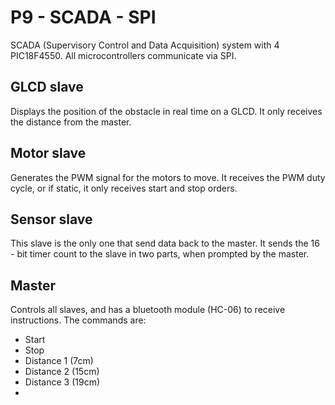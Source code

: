 # P9 - SCADA - SPI
SCADA (Supervisory Control and Data Acquisition) system with 4 PIC18F4550. All microcontrollers communicate via SPI.

## GLCD slave
Displays the position of the obstacle in real time on a GLCD. It only receives the distance from the master.

## Motor slave
Generates the PWM signal for the motors to move. It receives the PWM duty cycle, or if static, it only receives start and stop orders.

## Sensor slave
This slave is the only one that send data back to the master. It sends the 16 - bit timer count to the slave in two parts, when prompted by the master.

## Master
Controls all slaves, and has a bluetooth module (HC-06) to receive instructions. The commands are:
- Start
- Stop
- Distance 1 (7cm)
- Distance 2 (15cm)
- Distance 3 (19cm)
- 
